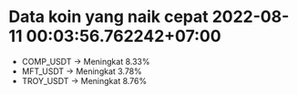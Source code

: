 # Data koin yang naik cepat 2022-08-11 00:03:56.762242+07:00

* COMP_USDT -> Meningkat 8.33%
* MFT_USDT -> Meningkat 3.78%
* TROY_USDT -> Meningkat 8.76%
